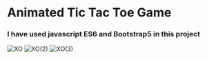 # Animated Tic Tac Toe Game
### I have used javascript ES6 and Bootstrap5 in this project

![XO](https://github.com/artinmohajeri/Tic-Tac-Toe-Game/assets/95845593/758c8bad-9849-4144-af24-73827f10fa97)
![XO(2)](https://github.com/artinmohajeri/Tic-Tac-Toe-Game/assets/95845593/82065c36-0d97-41a5-b1b4-5261082170de)
![XO(3)](https://github.com/artinmohajeri/Tic-Tac-Toe-Game/assets/95845593/e5e34c8d-0347-40d4-8ef2-a6a6759bbae9)

